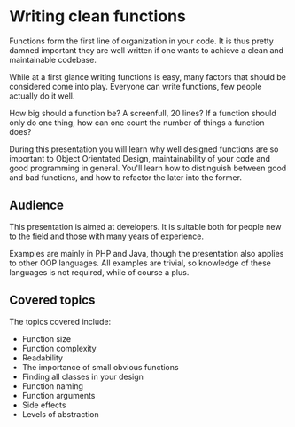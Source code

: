 # Writing clean functions

Functions form the first line of organization in your code. It is thus pretty damned important
they are well written if one wants to achieve a clean and maintainable codebase.

While at a first glance writing functions is easy, many factors that should be considered come
into play. Everyone can write functions, few people actually do it well.

How big should a function be? A screenfull, 20 lines? If a function should only
do one thing, how can one count the number of things a function does?

During this presentation you will learn why well designed functions are so important
to Object Orientated Design, maintainability of your code and good programming in
general. You'll learn how to distinguish between good and bad functions, and how to
refactor the later into the former.

## Audience

This presentation is aimed at developers. It is suitable both for people new to the field
and those with many years of experience.

Examples are mainly in PHP and Java, though the presentation also applies to other OOP
languages. All examples are trivial, so knowledge of these languages is not required,
while of course a plus.

## Covered topics

The topics covered include:

* Function size
* Function complexity
* Readability
* The importance of small obvious functions
* Finding all classes in your design
* Function naming
* Function arguments
* Side effects
* Levels of abstraction